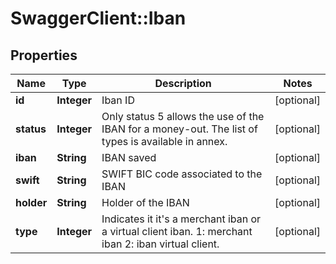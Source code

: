 # SwaggerClient::Iban

## Properties
Name | Type | Description | Notes
------------ | ------------- | ------------- | -------------
**id** | **Integer** | Iban ID | [optional] 
**status** | **Integer** | Only status 5 allows the use of the IBAN for a money-out.  The list of types is available in annex. | [optional] 
**iban** | **String** | IBAN saved | [optional] 
**swift** | **String** | SWIFT BIC code associated to the IBAN | [optional] 
**holder** | **String** | Holder of the IBAN | [optional] 
**type** | **Integer** | Indicates it it&#39;s a merchant iban or a virtual client iban.  1: merchant iban  2: iban virtual client. | [optional] 


